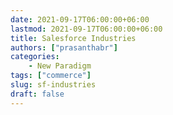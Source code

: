 ```yaml
---
date: 2021-09-17T06:00:00+06:00
lastmod: 2021-09-17T06:00:00+06:00
title: Salesforce Industries
authors: ["prasanthabr"]
categories:
    - New Paradigm
tags: ["commerce"] 
slug: sf-industries
draft: false
---
```

